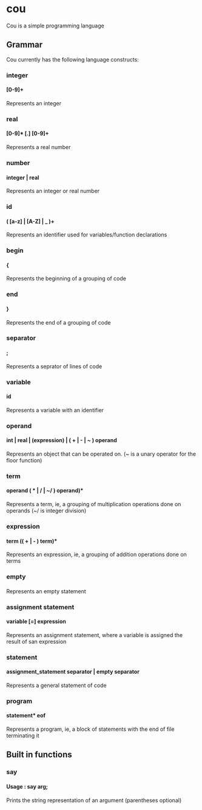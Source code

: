# cou

Cou is a simple programming language

## Grammar

Cou currently has the following language constructs:

### integer
#### [0-9]+

Represents an integer

### real
#### [0-9]* [\.] [0-9]+

Represents a real number

### number
#### integer | real

Represents an integer or real number

### id
#### ( [a-z] | [A-Z] | _ )+

Represents an identifier used for variables/function declarations

### begin
#### \{

Represents the beginning of a grouping of code

### end
#### \}

Represents the end of a grouping of code

### separator
#### ;

Represents a seprator of lines of code

### variable
#### id

Represents a variable with an identifier

### operand
#### int | real | (expression) | ( + | - | ~ ) operand

Represents an object that can be operated on. (~ is a unary operator for the floor function)

### term
#### operand ( \* | / | ~/ ) operand)*

Represents a term, ie, a grouping of multiplication operations done on operands (~/ is integer division)

### expression
#### term (( + | - ) term)*

Represents an expression, ie, a grouping of addition operations done on terms

### empty
####

Represents an empty statement

### assignment statement
#### variable [=] expression

Represents an assignment statement, where a variable is assigned the result of san expression

### statement
#### assignment_statement separator | empty separator

Represents a general statement of code

### program
#### statement* eof

Represents a program, ie, a block of statements with the end of file terminating it

## Built in functions

### say
#### Usage : say arg;

Prints the string representation of an argument (parentheses optional)
